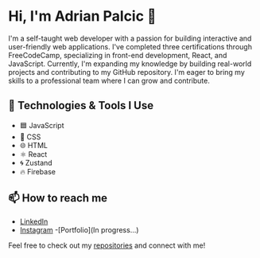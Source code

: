 # Hi, I'm Adrian Palcic 👋

I'm a self-taught web developer with a passion for building interactive and user-friendly web applications. I've completed three certifications through FreeCodeCamp, specializing in front-end development, React, and JavaScript. Currently, I'm expanding my knowledge by building real-world projects and contributing to my GitHub repository. I'm eager to bring my skills to a professional team where I can grow and contribute.

## 🚀 Technologies & Tools I Use

- 🟦 JavaScript
- 🎨 CSS
- 🌐 HTML
- ⚛️ React
- 🌀 Zustand
- 🔥 Firebase

## 📫 How to reach me

- [LinkedIn](https://www.linkedin.com/in/adrian-pal%C4%8Di%C4%87-10a9b1301/)
- [Instagram](https://www.instagram.com/adrian_palcic/)
-[Portfolio](In progress...)

Feel free to check out my [repositories](https://github.com/AdrianPalcic?tab=repositories) and connect with me!
